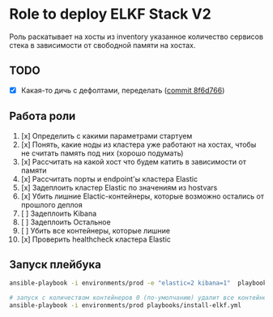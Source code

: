 # Role to deploy ELKF Stack V2

Роль раскатывает на хосты из inventory указанное количество сервисов стека в зависимости от свободной памяти на хостах.

## TODO
- [x] Какая-то дичь с дефолтами, переделать ([commit 8f6d766](https://github.com/deathjoin/ansible-elkf/commit/8f6d76600315413d696700b84a859f9eb1d4a43a))

## Работа роли
1. [x] Определить с какими параметрами стартуем
2. [x] Понять, какие ноды из кластера уже работают на хостах, чтобы не считать память под них (хорошо подумать)
3. [x] Рассчитать на какой хост что будем катить в зависимости от памяти 
4. [x] Рассчитать порты и endpoint'ы кластера Elastic
5. [x] Задеплоить кластер Elastic по значениям из hostvars
6. [x] Убить лишние Elactic-контейнеры, которые возможно остались от прошлого деплоя
7. [ ] Задеплоить Kibana
8. [ ] Задеплоить Остальное
9. [ ] Убить все контейнеры, которые лишние
10. [x] Проверить healthcheck кластера Elastic

## Запуск плейбука
```bash
ansible-playbook -i environments/prod -e "elastic=2 kibana=1"  playbooks/install-elkf.yml 
```

```bash
# запуск с количеством контейнеров 0 (по-умолчанию) удалит все контейнеры кластера с хостов
ansible-playbook -i environments/prod playbooks/install-elkf.yml
```